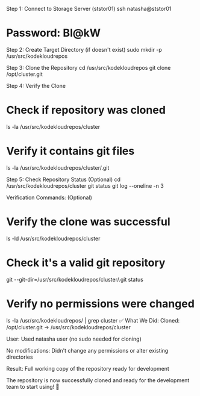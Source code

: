 Step 1: Connect to Storage Server (ststor01)
ssh natasha@ststor01
# Password: Bl@kW


Step 2: Create Target Directory (if doesn't exist)
sudo mkdir -p /usr/src/kodekloudrepos


Step 3: Clone the Repository
cd /usr/src/kodekloudrepos
git clone /opt/cluster.git


Step 4: Verify the Clone
# Check if repository was cloned
ls -la /usr/src/kodekloudrepos/cluster

# Verify it contains git files
ls -la /usr/src/kodekloudrepos/cluster/.git


Step 5: Check Repository Status (Optional)
cd /usr/src/kodekloudrepos/cluster
git status
git log --oneline -n 3



Verification Commands: (Optional)
# Verify the clone was successful
ls -ld /usr/src/kodekloudrepos/cluster

# Check it's a valid git repository
git --git-dir=/usr/src/kodekloudrepos/cluster/.git status

# Verify no permissions were changed
ls -la /usr/src/kodekloudrepos/ | grep cluster
✅ What We Did:
Cloned: /opt/cluster.git → /usr/src/kodekloudrepos/cluster

User: Used natasha user (no sudo needed for cloning)

No modifications: Didn't change any permissions or alter existing directories

Result: Full working copy of the repository ready for development

The repository is now successfully cloned and ready for the development team to start using! 🚀